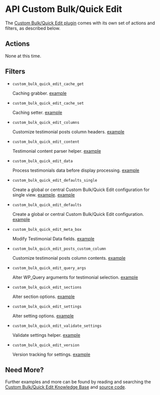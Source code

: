 # API Custom Bulk/Quick Edit

The [Custom Bulk/Quick Edit plugin](http://wordpress.org/plugins/custom-bulk-quick-edit/) comes with its own set of actions and filters, as described below.

## Actions

None at this time.

## Filters

* `custom_bulk_quick_edit_cache_get`
	
	Caching grabber. [example](https://gist.github.com/michael-cannon/5833685)

* `custom_bulk_quick_edit_cache_set`
	
	Caching setter. [example](https://gist.github.com/michael-cannon/5833685)

* `custom_bulk_quick_edit_columns`

	Customize testimonial posts column headers. [example](https://gist.github.com/michael-cannon/5833693)

* `custom_bulk_quick_edit_content`

	Testimonial content parser helper. [example](https://gist.github.com/michael-cannon/5833700)

* `custom_bulk_quick_edit_data`

	Process testimonials data before display processing. [example](https://aihrus.zendesk.com/entries/23692056-How-do-I-filter-the-testimonials-data-before-display-processing-)

* `custom_bulk_quick_edit_defaults_single`

	Create a global or central Custom Bulk/Quick Edit configuration for single view. [example](https://aihrus.zendesk.com/entries/23679071-How-do-I-add-testimonial-excerpt-to-single-view-). [example](https://aihrus.zendesk.com/entries/23679111-How-do-I-show-the-expert-and-hide-the-image-in-the-testimonial-single-view-)

* `custom_bulk_quick_edit_defaults`

	Create a global or central Custom Bulk/Quick Edit configuration. [example](https://aihrus.zendesk.com/entries/23691607-How-do-I-use-filter-custom-bulk-quick-edit-defaults-)

* `custom_bulk_quick_edit_meta_box`

	Modify Testimonial Data fields. [example](https://gist.github.com/michael-cannon/5833704)

* `custom_bulk_quick_edit_posts_custom_column`

	Customize testimonial posts column contents. [example](https://gist.github.com/michael-cannon/5833716)

* `custom_bulk_quick_edit_query_args`

	Alter WP_Query arguments for testimonial selection. [example](https://gist.github.com/michael-cannon/5833740)

* `custom_bulk_quick_edit_sections`

	Alter section options. [example](https://gist.github.com/michael-cannon/5833757)

* `custom_bulk_quick_edit_settings`

	Alter setting options. [example](https://gist.github.com/michael-cannon/5833757)

* `custom_bulk_quick_edit_validate_settings`

	Validate settings helper. [example](https://gist.github.com/michael-cannon/5833768)

* `custom_bulk_quick_edit_version`

	Version tracking for settings. [example](https://gist.github.com/michael-cannon/5833774)

## Need More?

Further examples and more can be found by reading and searching the [Custom Bulk/Quick Edit Knowledge Base](https://aihrus.zendesk.com/categories/20112546-Custom-Bulk-Quick-Edit) and [source code](https://github.com/michael-cannon/custom-bulk-quick-edit).
